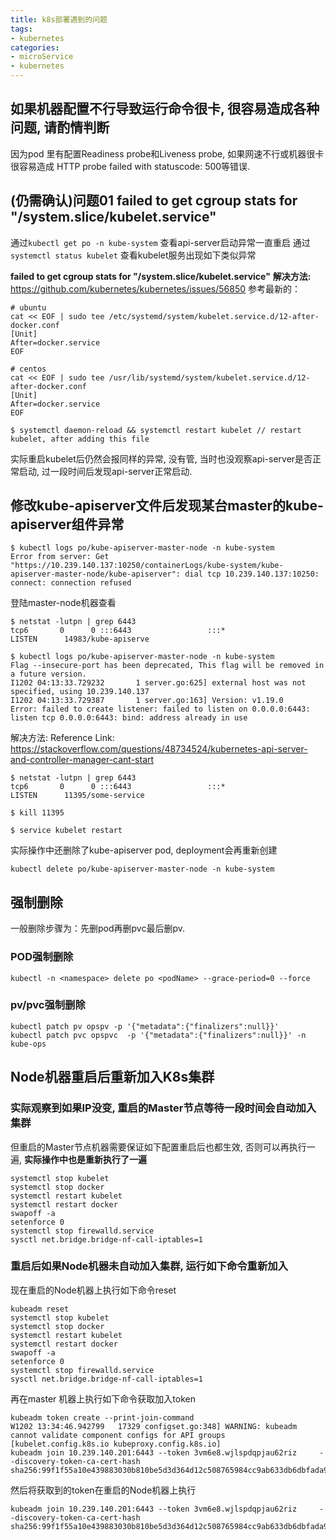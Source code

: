 ```yaml
---
title: k8s部署遇到的问题
tags:
- kubernetes
categories:
- microService
- kubernetes
---
```


## 如果机器配置不行导致运行命令很卡, 很容易造成各种问题, 请酌情判断
因为pod 里有配置Readiness probe和Liveness probe, 如果网速不行或机器很卡很容易造成 HTTP probe failed with statuscode: 500等错误.

## **(仍需确认)问题01 failed to get cgroup stats for "/system.slice/kubelet.service"**

通过`kubectl get po -n kube-system` 查看api-server启动异常一直重启
通过`systemctl status kubelet` 查看kubelet服务出现如下类似异常

**failed to get cgroup stats for "/system.slice/kubelet.service"**
**解决方法:** https://github.com/kubernetes/kubernetes/issues/56850
参考最新的：

	# ubuntu
	cat << EOF | sudo tee /etc/systemd/system/kubelet.service.d/12-after-docker.conf
	[Unit]
	After=docker.service
	EOF
	
	# centos
	cat << EOF | sudo tee /usr/lib/systemd/system/kubelet.service.d/12-after-docker.conf
	[Unit]
	After=docker.service
	EOF

	$ systemctl daemon-reload && systemctl restart kubelet // restart kubelet, after adding this file
实际重启kubelet后仍然会报同样的异常, 没有管, 当时也没观察api-server是否正常启动, 过一段时间后发现api-server正常启动.

## **修改kube-apiserver文件后发现某台master的kube-apiserver组件异常**

	$ kubectl logs po/kube-apiserver-master-node -n kube-system
	Error from server: Get "https://10.239.140.137:10250/containerLogs/kube-system/kube-apiserver-master-node/kube-apiserver": dial tcp 10.239.140.137:10250: connect: connection refused
登陆master-node机器查看

	$ netstat -lutpn | grep 6443
	tcp6       0      0 :::6443                 :::*                    LISTEN      14983/kube-apiserve

	$ kubectl logs po/kube-apiserver-master-node -n kube-system
	Flag --insecure-port has been deprecated, This flag will be removed in a future version.
	I1202 04:13:33.729232       1 server.go:625] external host was not specified, using 10.239.140.137
	I1202 04:13:33.729387       1 server.go:163] Version: v1.19.0
	Error: failed to create listener: failed to listen on 0.0.0.0:6443: listen tcp 0.0.0.0:6443: bind: address already in use
解决方法:
Reference Link: https://stackoverflow.com/questions/48734524/kubernetes-api-server-and-controller-manager-cant-start

	$ netstat -lutpn | grep 6443
	tcp6       0      0 :::6443                 :::*                    LISTEN      11395/some-service
	
	$ kill 11395
	
	$ service kubelet restart
实际操作中还删除了kube-apiserver pod, deployment会再重新创建

	kubectl delete po/kube-apiserver-master-node -n kube-system

## **强制删除**

一般删除步骤为：先删pod再删pvc最后删pv.

### **POD强制删除**

	kubectl -n <namespace> delete po <podName> --grace-period=0 --force
### **pv/pvc强制删除**

	kubectl patch pv opspv -p '{"metadata":{"finalizers":null}}'
	kubectl patch pvc opspvc  -p '{"metadata":{"finalizers":null}}' -n kube-ops

## **Node机器重启后重新加入K8s集群**

### **实际观察到如果IP没变, 重启的Master节点等待一段时间会自动加入集群**
但重启的Master节点机器需要保证如下配置重启后也都生效, 否则可以再执行一遍, **实际操作中也是重新执行了一遍**


	systemctl stop kubelet
	systemctl stop docker
	systemctl restart kubelet
	systemctl restart docker
	swapoff -a
	setenforce 0
	systemctl stop firewalld.service
	sysctl net.bridge.bridge-nf-call-iptables=1

### **重启后如果Node机器未自动加入集群, 运行如下命令重新加入**
现在重启的Node机器上执行如下命令reset

	kubeadm reset
	systemctl stop kubelet
	systemctl stop docker
	systemctl restart kubelet
	systemctl restart docker
	swapoff -a
	setenforce 0
	systemctl stop firewalld.service
	sysctl net.bridge.bridge-nf-call-iptables=1

再在master 机器上执行如下命令获取加入token

	kubeadm token create --print-join-command
	W1202 13:34:46.942799   17329 configset.go:348] WARNING: kubeadm cannot validate component configs for API groups [kubelet.config.k8s.io kubeproxy.config.k8s.io]
	kubeadm join 10.239.140.201:6443 --token 3vm6e8.wjlspdqpjau62riz     --discovery-token-ca-cert-hash sha256:99f1f55a10e439883030b810be5d3d364d12c508765984cc9ab633db6dbfada9
然后将获取到的token在重启的Node机器上执行

	kubeadm join 10.239.140.201:6443 --token 3vm6e8.wjlspdqpjau62riz     --discovery-token-ca-cert-hash sha256:99f1f55a10e439883030b810be5d3d364d12c508765984cc9ab633db6dbfada9



